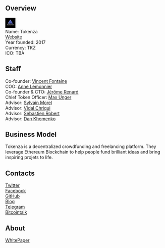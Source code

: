 ## Overview
![logo](../projects/logo/tokenza.png)  
Name: Tokenza  
[Website](https://www.tokenza.com/)  
Year founded: 2017  
Currency: TKZ  
ICO: TBA
## Staff
Co-founder: [Vincent Fontaine](../people/vincent_fontaine.md)  
COO: [Anne Lemonnier](../people/anne_lemonnier.md)  
Co-founder & CTO: [Jérôme Renard](../people/jérôme_renard.md)  
Chief Token Officer: [Max Unger](../people/max_unger.md)  
Advisor: [Sylvain Morel](../people/sylvain_morel.md)  
Advisor: [Vidal Chriqui](../people/vidal_chriqui.md)  
Advisor: [Sebastien Robert](../people/sebastien_robert.md)  
Advisor: [Dan Khomenko](../people/dan_khomenko.md)
## Business Model
Tokenza is a decentralized crowdfunding and freelancing platform. They leverage Ethereum Blockchain to help people fund brilliant ideas and bring inspiring projets to life.
## Contacts  
[Twitter](https://twitter.com/cryptokenza)    
[Facebook](https://www.facebook.com/cryptokenza)    
[GitHub](https://github.com/tokenza/)  
[Blog](https://medium.com/@tokenza)    
[Telegram](https://t.me/tokenza)  
[Bitcointalk](https://bitcointalk.org/index.php?topic=2110599)
## About  
[WhitePaper](https://github.com/tokenza/fundraiser/blob/master/whitepaper/tokenza.whitepaper.en.pdf)  
